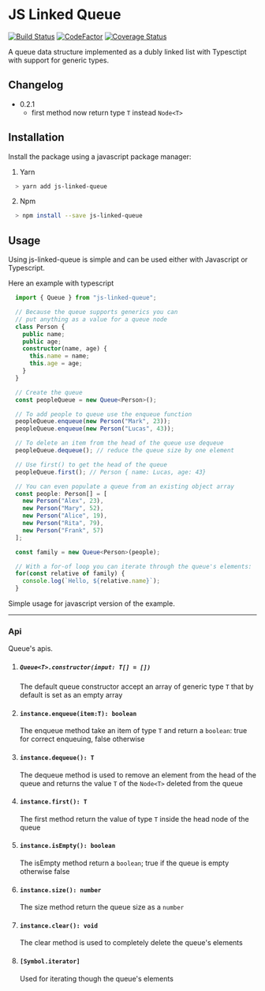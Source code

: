 # JS Linked Queue
[![Build Status](https://travis-ci.com/alessandrofrenna/js-linked-queue.svg?branch=version-0.1.1)](https://travis-ci.com/alessandrofrenna/js-linked-queue) [![CodeFactor](https://www.codefactor.io/repository/github/alessandrofrenna/js-linked-queue/badge)](https://www.codefactor.io/repository/github/alessandrofrenna/js-linked-queue) [![Coverage Status](https://coveralls.io/repos/github/alessandrofrenna/js-linked-queue/badge.svg?branch=master)](https://coveralls.io/github/alessandrofrenna/js-linked-queue?branch=master)


A queue data structure implemented as a dubly linked list with Typesctipt with support for generic types.

## Changelog

  * 0.2.1
    - first method now return type `T` instead `Node<T>`

## Installation

Install the package using a javascript package manager:

1. Yarn
```bash
  > yarn add js-linked-queue
```

2. Npm
```bash
  > npm install --save js-linked-queue
```

## Usage
Using js-linked-queue is simple and can be used either with Javascript or Typescript.

Here an example with typescript
```typescript
  import { Queue } from "js-linked-queue";

  // Because the queue supports generics you can 
  // put anything as a value for a queue node
  class Person {
    public name;
    public age;
    constructor(name, age) {
      this.name = name;
      this.age = age;
    }
  }

  // Create the queue
  const peopleQueue = new Queue<Person>();

  // To add people to queue use the enqueue function
  peopleQueue.enqueue(new Person("Mark", 23));
  peopleQueue.enqueue(new Person("Lucas", 43));

  // To delete an item from the head of the queue use dequeue
  peopleQueue.dequeue(); // reduce the queue size by one element

  // Use first() to get the head of the queue
  peopleQueue.first(); // Person { name: Lucas, age: 43}

  // You can even populate a queue from an existing object array
  const people: Person[] = [
    new Person("Alex", 23),
    new Person("Mary", 52),
    new Person("Alice", 19),
    new Person("Rita", 79),
    new Person("Frank", 57)
  ];

  const family = new Queue<Person>(people);

  // With a for-of loop you can iterate through the queue's elements:
  for(const relative of family) {
    console.log(`Hello, ${relative.name}`);
  }
```

Simple usage for javascript version of the example.

---

### Api

Queue's apis.

1. ##### `Queue<T>.constructor(input: T[] = [])`
    The default queue constructor accept an array of generic type `T` that by default is set as an empty array
2. #### `instance.enqueue(item:T): boolean`
    The enqueue method take an item of type `T` and return a `boolean`: true for correct enqueuing, false otherwise
3. #### `instance.dequeue(): T`
    The dequeue method is used to remove an element from the head of the queue and returns the value `T` of the `Node<T>` deleted from the queue
4. #### `instance.first(): T`
    The first method return the value of type `T` inside the head node of the queue
5. #### `instance.isEmpty(): boolean`
    The isEmpty method return a `boolean`; true if the queue is empty otherwise false
6. #### `instance.size(): number`
    The size method return the queue size as a `number`
7. #### `instance.clear(): void`
    The clear method is used to completely delete the queue's elements
8. #### `[Symbol.iterator]`
    Used for iterating though the queue's elements


#### 